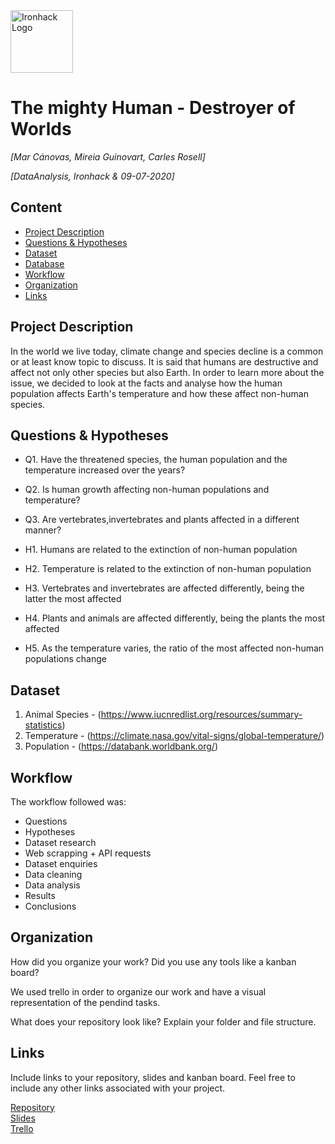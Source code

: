 <img src="https://bit.ly/2VnXWr2" alt="Ironhack Logo" width="100"/>

# The mighty Human - Destroyer of Worlds
*[Mar Cánovas, Mireia Guinovart, Carles Rosell]*

*[DataAnalysis, Ironhack & 09-07-2020]*

## Content
- [Project Description](#project-description)
- [Questions & Hypotheses](#questions-hypotheses)
- [Dataset](#dataset)
- [Database](#database)
- [Workflow](#workflow)
- [Organization](#organization)
- [Links](#links)

## Project Description

In the world we live today, climate change and species decline is a common or at least know topic to discuss. It is said that humans are destructive and affect not only other species but also Earth. In order to learn more about the issue, we decided to look at the facts and analyse how the human population affects Earth's temperature and how these affect non-human species.


## Questions & Hypotheses

- Q1. Have the threatened species, the human population and the temperature increased over the years?

- Q2. Is human growth affecting non-human populations and temperature?

- Q3. Are vertebrates,invertebrates and plants affected in a different manner?


- H1. Humans are related to the extinction of non-human population 

- H2. Temperature is related to the extinction of non-human population 

- H3. Vertebrates and invertebrates are affected differently, being the latter the most affected

- H4. Plants and animals are affected differently, being the plants the most affected

- H5. As the temperature varies, the ratio of the most affected non-human populations change


## Dataset
1. Animal Species - (https://www.iucnredlist.org/resources/summary-statistics)
2. Temperature - (https://climate.nasa.gov/vital-signs/global-temperature/)
3. Population - (https://databank.worldbank.org/)

## Workflow

The workflow followed was:

- Questions
- Hypotheses
- Dataset research
- Web scrapping + API requests
- Dataset enquiries
- Data cleaning
- Data analysis
- Results
- Conclusions

## Organization
How did you organize your work? Did you use any tools like a kanban board?

We used trello in order to organize our work and have a visual representation of the pendind tasks.


What does your repository look like? Explain your folder and file structure.


## Links
Include links to your repository, slides and kanban board. Feel free to include any other links associated with your project.

[Repository](https://github.com/)  
[Slides](https://slides.com/)  
[Trello](https://trello.com/b/TEH9u75K/projectweek3datathieves)  
